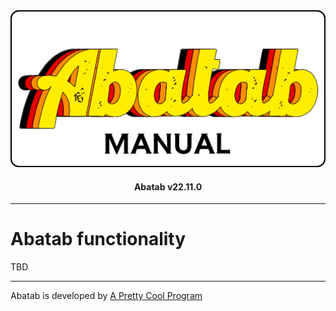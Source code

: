 <div align="center">

  <img src="../../images/man-logo.png" alt="Abatab Manual" width="512">

  <h4>
    Abatab v22.11.0
  </h4>

</div>

***

# Abatab functionality

TBD

***

Abatab is developed by [A Pretty Cool Program][a-pretty-cool-program-url]

[abatab-repository-url]: https://github.com/spectrum-health-systems/Abatab
[netsmart-avatar-url]: https://www.ntst.com/Offerings/myAvatar
[man-getting-started]: ./man-getting-started-home.md
[man-hosting]: ./man-hosting-home.md
[man-importing]: ./man-importing-home.md
[man-configuration]: ./man-configuration-home.md
[man-using]: ./man-using-home.md
[man-additional-information]: ./man-additional-information-home.md
[a-pretty-cool-program-url]: https://github.com/APrettyCoolProgram